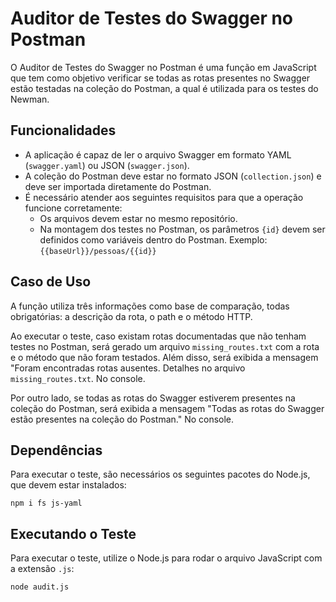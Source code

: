 # Auditor de Testes do Swagger no Postman

O Auditor de Testes do Swagger no Postman é uma função em JavaScript que tem como objetivo verificar se todas as rotas presentes no Swagger estão testadas na coleção do Postman, a qual é utilizada para os testes do Newman.

## Funcionalidades

- A aplicação é capaz de ler o arquivo Swagger em formato YAML (`swagger.yaml`) ou JSON (`swagger.json`).
- A coleção do Postman deve estar no formato JSON (`collection.json`) e deve ser importada diretamente do Postman.
- É necessário atender aos seguintes requisitos para que a operação funcione corretamente:
  - Os arquivos devem estar no mesmo repositório.
  - Na montagem dos testes no Postman, os parâmetros `{id}` devem ser definidos como variáveis dentro do Postman. Exemplo: `{{baseUrl}}/pessoas/{{id}}`

## Caso de Uso

A função utiliza três informações como base de comparação, todas obrigatórias: a descrição da rota, o path e o método HTTP.

Ao executar o teste, caso existam rotas documentadas que não tenham testes no Postman, será gerado um arquivo `missing_routes.txt` com a rota e o método que não foram testados. Além disso, será exibida a mensagem "Foram encontradas rotas ausentes. Detalhes no arquivo `missing_routes.txt`. No console.

Por outro lado, se todas as rotas do Swagger estiverem presentes na coleção do Postman, será exibida a mensagem "Todas as rotas do Swagger estão presentes na coleção do Postman." No console.

## Dependências

Para executar o teste, são necessários os seguintes pacotes do Node.js, que devem estar instalados:

```
npm i fs js-yaml
```

## Executando o Teste

Para executar o teste, utilize o Node.js para rodar o arquivo JavaScript com a extensão `.js`:

```bash
node audit.js
```
